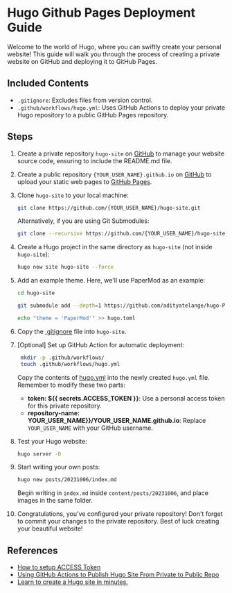 # Hugo Github Pages Deployment Guide

Welcome to the world of Hugo, where you can swiftly create your personal website! This guide will walk you through the process of creating a private website on GitHub and deploying it to GitHub Pages.

## Included Contents

- `.gitignore`: Excludes files from version control.
- `.github/workflows/hugo.yml`: Uses GitHub Actions to deploy your private Hugo repository to a public GitHub Pages repository.

## Steps

1. Create a private repository `hugo-site` on [GitHub](https://github.com/) to manage your website source code, ensuring to include the README.md file.
2. Create a public repository `{YOUR_USER_NAME}.github.io` on [GitHub](https://github.com/) to upload your static web pages to [GitHub Pages](https://pages.github.com/).
3. Clone `hugo-site` to your local machine:

   ```sh
   git clone https://github.com/{YOUR_USER_NAME}/hugo-site.git
   ```

   Alternatively, if you are using Git Submodules:

   ```sh
   git clone --recursive https://github.com/{YOUR_USER_NAME}/hugo-site.git
   ```

4. Create a Hugo project in the same directory as `hugo-site` (not inside `hugo-site`):

   ```sh
   hugo new site hugo-site --force
   ```

5. Add an example theme. Here, we'll use PaperMod as an example:

   ```sh
   cd hugo-site

   git submodule add --depth=1 https://github.com/adityatelange/hugo-PaperMod.git themes/PaperMod

   echo "theme = 'PaperMod'" >> hugo.toml
   ```

6. Copy the [.gitignore](.gitignore) file into `hugo-site`.
7. [Optional] Set up GitHub Action for automatic deployment:

   ```sh
    mkdir -p .github/workflows/
    touch .github/workflows/hugo.yml
   ```

   Copy the contents of [hugo.yml](.github/workflows/hugo.yml) into the newly created `hugo.yml` file. Remember to modify these two parts:

   - **token: ${{ secrets.ACCESS_TOKEN }}**: Use a personal access token for this private repository.
   - **repository-name: YOUR_USER_NAME}}/YOUR_USER_NAME.github.io**: Replace `YOUR_USER_NAME` with your GitHub username.

8. Test your Hugo website:

   ```sh
   hugo server -D
   ```

9. Start writing your own posts:

   ```sh
   hugo new posts/20231006/index.md
   ```

   Begin writing in `index.md` inside `content/posts/20231006`, and place images in the same folder.

10. Congratulations, you've configured your private repository! Don't forget to commit your changes to the private repository. Best of luck creating your beautiful website!

## References

- [How to setup ACCESS Token](https://github.com/JamesIves/github-pages-deploy-action/issues/624#issuecomment-791982883)
- [Using GitHub Actions to Publish Hugo Site From Private to Public Repo](https://blog.euc-rt.me/post/github-actions-publish-private-hugo-repo-to-public-pages-site/)
- [Learn to create a Hugo site in minutes.](https://gohugo.io/getting-started/quick-start/)
